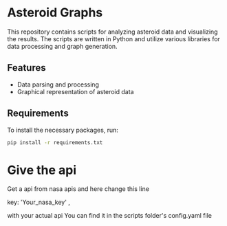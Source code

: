 # Asteroid Graphs

This repository contains scripts for analyzing asteroid data and visualizing the results. The scripts are written in Python and utilize various libraries for data processing and graph generation.

## Features
- Data parsing and processing
- Graphical representation of asteroid data

## Requirements
To install the necessary packages, run:
```bash
pip install -r requirements.txt
```
# Give the api

Get a api from nasa apis and here change  this line

key: 'Your_nasa_key' ,

with your actual api
You can find it in the scripts folder's config.yaml file

